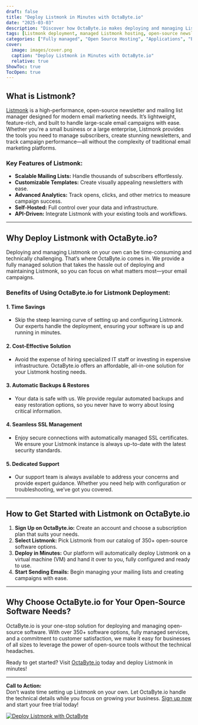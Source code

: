 ```yaml
---
draft: false
title: "Deploy Listmonk in Minutes with OctaByte.io"
date: "2025-03-03"
description: "Discover how OctaByte.io makes deploying and managing Listmonk, a powerful open-source newsletter and mailing list manager, effortless. Save time, reduce costs, and enjoy fully managed services with automatic backups, SSL management, and expert support."
tags: [Listmonk deployment, managed Listmonk hosting, open-source newsletter software, OctaByte, Listmonk benefits, managed open-source services, Listmonk setup, email marketing tools, Listmonk hosting, OctaByte Listmonk]
categories: ["Fully managed", "Open Source Hosting", "Applications", "Email Marketing", "Listmonk"]
cover:
  image: images/cover.png
  caption: "Deploy Listmonk in Minutes with OctaByte.io"
  relative: true
ShowToc: true
TocOpen: true
---
```



## What is Listmonk?

[Listmonk](https://listmonk.app/) is a high-performance, open-source newsletter and mailing list manager designed for modern email marketing needs. It’s lightweight, feature-rich, and built to handle large-scale email campaigns with ease. Whether you're a small business or a large enterprise, Listmonk provides the tools you need to manage subscribers, create stunning newsletters, and track campaign performance—all without the complexity of traditional email marketing platforms.

### Key Features of Listmonk:
- **Scalable Mailing Lists:** Handle thousands of subscribers effortlessly.
- **Customizable Templates:** Create visually appealing newsletters with ease.
- **Advanced Analytics:** Track opens, clicks, and other metrics to measure campaign success.
- **Self-Hosted:** Full control over your data and infrastructure.
- **API-Driven:** Integrate Listmonk with your existing tools and workflows.

---

## Why Deploy Listmonk with OctaByte.io?

Deploying and managing Listmonk on your own can be time-consuming and technically challenging. That’s where OctaByte.io comes in. We provide a fully managed solution that takes the hassle out of deploying and maintaining Listmonk, so you can focus on what matters most—your email campaigns.

### Benefits of Using OctaByte.io for Listmonk Deployment:

#### 1. **Time Savings**
   - Skip the steep learning curve of setting up and configuring Listmonk. Our experts handle the deployment, ensuring your software is up and running in minutes.

#### 2. **Cost-Effective Solution**
   - Avoid the expense of hiring specialized IT staff or investing in expensive infrastructure. OctaByte.io offers an affordable, all-in-one solution for your Listmonk hosting needs.

#### 3. **Automatic Backups & Restores**
   - Your data is safe with us. We provide regular automated backups and easy restoration options, so you never have to worry about losing critical information.

#### 4. **Seamless SSL Management**
   - Enjoy secure connections with automatically managed SSL certificates. We ensure your Listmonk instance is always up-to-date with the latest security standards.

#### 5. **Dedicated Support**
   - Our support team is always available to address your concerns and provide expert guidance. Whether you need help with configuration or troubleshooting, we’ve got you covered.

---

## How to Get Started with Listmonk on OctaByte.io

1. **Sign Up on OctaByte.io:** Create an account and choose a subscription plan that suits your needs.
2. **Select Listmonk:** Pick Listmonk from our catalog of 350+ open-source software options.
3. **Deploy in Minutes:** Our platform will automatically deploy Listmonk on a virtual machine (VM) and hand it over to you, fully configured and ready to use.
4. **Start Sending Emails:** Begin managing your mailing lists and creating campaigns with ease.

---

## Why Choose OctaByte.io for Your Open-Source Software Needs?

OctaByte.io is your one-stop solution for deploying and managing open-source software. With over 350+ software options, fully managed services, and a commitment to customer satisfaction, we make it easy for businesses of all sizes to leverage the power of open-source tools without the technical headaches.

Ready to get started? Visit [OctaByte.io](https://octabyte.io) today and deploy Listmonk in minutes!

---

**Call to Action:**  
Don’t waste time setting up Listmonk on your own. Let OctaByte.io handle the technical details while you focus on growing your business. [Sign up now](https://octabyte.io) and start your free trial today!

[![Deploy Listmonk with OctaByte](/images/deploy-on-octabyte.png)](https://octabyte.io/fully-managed-open-source-services/applications/email-marketing/listmonk)